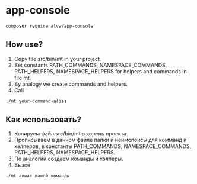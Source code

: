 # app-console

```bash
composer require alva/app-console
```

## How use?
1. Copy file src/bin/mt in your project.
2. Set constants PATH_COMMANDS, NAMESPACE_COMMANDS, PATH_HELPERS, NAMESPACE_HELPERS for helpers and commands in file mt.
3. By analogy we create commands and helpers.
4. Call
```bash
./mt your-command-alias
```

## Как использовать?
1. Копируем файл src/bin/mt в корень проекта.
2. Прописываем в данном файле папки и неймспейсы для комманд и хэлперов, в константы PATH_COMMANDS, NAMESPACE_COMMANDS, PATH_HELPERS, NAMESPACE_HELPERS.
3. По аналогии создаем команды и хэлперы.
4. Вызов
```bash
./mt алиас-вашей-команды
```
